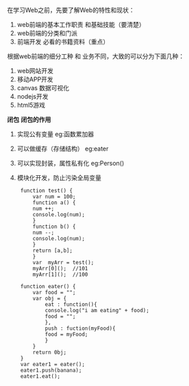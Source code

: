 在学习Web之前，先要了解Web的特性和现状：
1. web前端的基本工作职责 和基础技能（要清楚）
2. web前端的分类和门派
3. 前端开发 必看的书籍资料（重点）

根据web前端的细分工种 和 业务不同，大致的可以分为下面几种：
1. web网站开发
2. 移动APP开发
3. canvas 数据可视化
4. nodejs开发
5. html5游戏

**闭包**
**闭包的作用**
1. 实现公有变量
	eg:函数累加器
2. 可以做缓存（存储结构）
	eg:eater
3. 可以实现封装，属性私有化
	eg:Person()
4. 模块化开发，防止污染全局变量


		function test() {
			var num = 100;
			function a() {
			num ++;
			console.log(num);
			}
			function b() {
			num --;
			console.log(num);
			}
			return [a,b];
			}
			var  myArr = test();
			myArr[0]();  //101
			myArr[1]();  //100

		function eater() {
			var food = "";
			var obj = {
				eat : function(){
				console.log("i am eating" + food);
				food = "";
				},
				push : fuction(myFood){
				food = myFood;
				}
			}
			return 0bj;
		}
		var eater1 = eater();
		eater1.push(banana);
		eater1.eat();
		